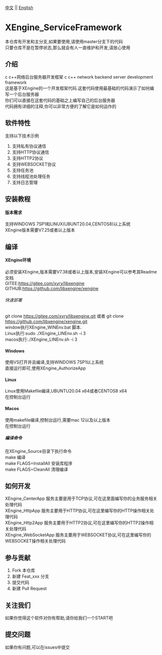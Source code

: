 [中文](README.md) ||  [English](README.en.md)  
# XEngine_ServiceFramework
本仓库有开发和主分支,如果要使用,请使用master分支下的代码  
只要仓库不是在暂停状态,那么就会有人一直维护和开发,请放心使用  

## 介绍
c c++网络后台服务器开发框架 
c c++ network backend server development framework  
这是基于XEngine的一个开发框架代码.这套代码使用最基础的代码演示了如何编写一个后台服务器  
你们可以直接在这套代码的基础之上编写自己的后台服务器  
代码拥有详细的注释,你可以非常方便的了解它是如何运作的    

## 软件特性
支持以下技术示例  
1. 支持私有协议通信
2. 支持HTTP协议通信
3. 支持HTTP2协议
4. 支持WEBSOCKET协议
5. 支持任务池
6. 支持线程池处理任务
7. 支持日志管理

## 安装教程

#### 版本需求
支持WINDOWS 7SP1和LINUX(UBUNT20.04,CENTOS8)以上系统  
XEngine版本需要V7.25或者以上版本    

## 编译

#### XEngine环境
必须安装XEngine,版本需要V7.38或者以上版本,安装XEngine可以参考其Readme文档  
GITEE:https://gitee.com/xyry/libxengine  
GITHUB:https://github.com/libxengine/xengine

###### 快速部署
git clone https://gitee.com/xyry/libxengine.git 或者 git clone https://github.com/libxengine/xengine.git  
window执行XEngine_WINEnv.bat 脚本.  
Linux执行:sudo ./XEngine_LINEnv.sh -i 3  
macos执行:./XEngine_LINEnv.sh -i 3  

#### Windows
使用VS打开并且编译,支持WINDOWS 7SP1以上系统  
直接运行即可,使用XEngine_AuthorizeApp

#### Linux
Linux使用Makefile编译,UBUNTU20.04 x64或者CENTOS8 x64  
在控制台运行

#### Macos
使用makefile编译,控制台运行,需要mac 12以及以上版本  
在控制台运行

##### 编译命令
在XEngine_Source目录下执行命令  
make 编译  
make FLAGS=InstallAll 安装库程序  
make FLAGS=CleanAll 清理编译  

## 如何开发
XEngine_CenterApp 服务主要是用于TCP协议,可在这里面编写你的业务服务相关处理代码  
XEngine_HttpApp 服务主要用于HTTP协议,可在这里编写你的HTTP操作相关处理代码  
XEngine_Http2App 服务主要用于HTTP2协议,可在这里编写你的HTTP2操作相关处理代码  
XEngine_WebSocketApp 服务主要用于WEBSOCKET协议,可在这里编写你的WEBSOCKET操作相关处理代码  

## 参与贡献

1.  Fork 本仓库
2.  新建 Feat_xxx 分支
3.  提交代码
4.  新建 Pull Request 

## 关注我们
如果你觉得这个软件对你有帮助,请你给我们一个START吧

## 提交问题

如果你有问题,可以在issues中提交